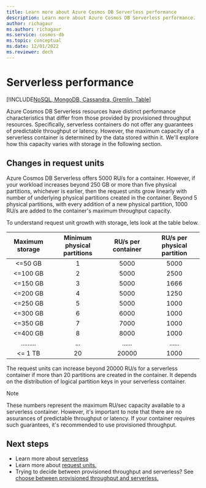 ```yaml
---
title: Learn more about Azure Cosmos DB Serverless performance
description: Learn more about Azure Cosmos DB Serverless performance.
author: richagaur
ms.author: richagaur
ms.service: cosmos-db
ms.topic: conceptual
ms.date: 12/01/2022
ms.reviewer: dech
---
```


# Serverless performance 

[!INCLUDE[NoSQL, MongoDB, Cassandra, Gremlin, Table](includes/appliesto-nosql-mongodb-cassandra-gremlin-table.md)]

Azure Cosmos DB Serverless resources have distinct performance characteristics that differ from those provided by provisioned throughput resources. Specifically, serverless containers do not offer any guarantees of predictable throughput or latency. However, the maximum capacity of a serverless container is determined by the data stored within it. We'll explore how this capacity varies with storage in the following section.

## Changes in request units

Azure Cosmos DB Serverless offers 5000 RU/s for a container. However, if your workload increases beyond 250 GB or more than five physical partitions, whichever is earlier, then the request units grow linearly with number of underlying physical partitions created in the container. Beyond 5 physical partitions, with every addition of a new physical partition, 1000 RU/s are added to the container's maximum throughput capacity.

To understand request unit growth with storage, lets look at the table below.

| Maximum storage | Minimum physical partitions | RU/s per container | RU/s per physical partition  
|:---:|:---:|:---:|:---:| 
|<=50 GB | 1 | 5000 | 5000 |
|<=100 GB | 2 | 5000 | 2500 | 
|<=150 GB | 3 | 5000 | 1666 |
|<=200 GB | 4 | 5000 | 1250 |
|<=250 GB | 5 | 5000 | 1000 |
|<=300 GB | 6 | 6000 | 1000 |
|<=350 GB | 7 | 7000 | 1000 |
|<=400 GB | 8 | 8000 | 1000 |
|.........|...|......|......|
|<= 1 TB  | 20 | 20000| 1000 | 

The request units can increase beyond 20000 RU/s for a serverless container if more than 20 partitions are created in the container. It depends on the distribution of logical partition keys in your serverless container.

> [!NOTE]
> These numbers represent the maximum RU/sec capacity available to a serverless container. However, it's important to note that there are no assurances of predictable throughput or latency. If your container requires such guarantees, it's recommended to use provisioned throughput.

## Next steps

- Learn more about [serverless](serverless.md)
- Learn more about [request units.](request-units.md)
- Trying to decide between provisioned throughput and serverless? See [choose between provisioned throughput and serverless.](throughput-serverless.md)